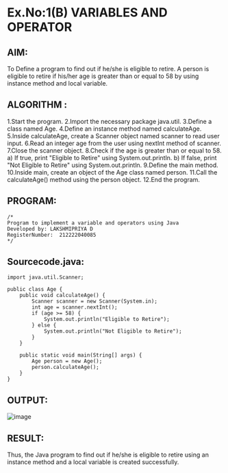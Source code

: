 # Ex.No:1(B) VARIABLES AND OPERATOR

## AIM:
To Define a program to find out if he/she is eligible to retire. A person is eligible to retire if his/her age is greater than or equal to 58 by using instance method and local variable. 
## ALGORITHM :
1.Start the program.
2.Import the necessary package java.util.
3.Define a class named Age.
4.Define an instance method named calculateAge.
5.Inside calculateAge, create a Scanner object named scanner to read user input.
6.Read an integer age from the user using nextInt method of scanner.
7.Close the scanner object.
8.Check if the age is greater than or equal to 58.
 a) If true, print "Eligible to Retire" using System.out.println.
 b) If false, print "Not Eligible to Retire" using System.out.println.
9.Define the main method.
10.Inside main, create an object of the Age class named person.
11.Call the calculateAge() method using the person object.
12.End the program.

## PROGRAM:
 ```
/*
Program to implement a variable and operators using Java
Developed by: LAKSHMIPRIYA D
RegisterNumber:  212222040085
*/
```

## Sourcecode.java:
```
import java.util.Scanner;

public class Age {
    public void calculateAge() {
        Scanner scanner = new Scanner(System.in);
        int age = scanner.nextInt();
        if (age >= 58) {
            System.out.println("Eligible to Retire");
        } else {
            System.out.println("Not Eligible to Retire");
        }
    }

    public static void main(String[] args) {
        Age person = new Age();
        person.calculateAge();
    }
}
```

## OUTPUT:
![image](https://github.com/user-attachments/assets/d117b107-56e1-486e-b7ce-0fe96d2251ce)

## RESULT:
Thus, the Java program to find out if he/she is eligible to retire using an instance method and a local variable is created successfully.
